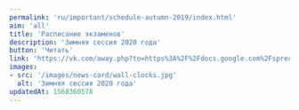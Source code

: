 ```yaml
---
permalink: 'ru/important/schedule-autumn-2019/index.html'
aim: 'all'
title: 'Расписание экзаменов'
description: 'Зимняя сессия 2020 года'
button: 'Читать'
link: 'https://vk.com/away.php?to=https%3A%2F%2Fdocs.google.com%2Fspreadsheets%2Fd%2F1XcY9uyjseJHvoXXuwuJPvKGVDGu0g-bVQkF6Ukr-blw%2Fedit%23gid%3D0&cc_key='
images:
- src: '/images/news-card/wall-clocks.jpg'
  alt: 'Зимняя сессия 2020 года'
updatedAt: 1568360578
---
```


